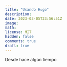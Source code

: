 ```yaml
---
title: "Usando Hugo"
description: 
date: 2023-03-05T23:56:51Z
image: 
math: 
license: MIT
hidden: false
comments: true
draft: true
---
```


Desde hace algún tiempo 